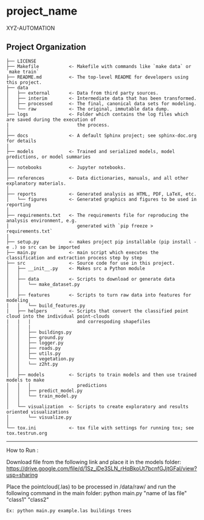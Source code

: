 project_name
==============================

XYZ-AUTOMATION

Project Organization
------------

    ├── LICENSE
    ├── Makefile           <- Makefile with commands like `make data` or `make train`
    ├── README.md          <- The top-level README for developers using this project.
    ├── data
    │   ├── external       <- Data from third party sources.
    │   ├── interim        <- Intermediate data that has been transformed.
    │   ├── processed      <- The final, canonical data sets for modeling.
    │   └── raw            <- The original, immutable data dump.
    ├── logs               <- Folder which contains the log files which are saved during the execution of
    |                         the process.
    │
    ├── docs               <- A default Sphinx project; see sphinx-doc.org for details
    │
    ├── models             <- Trained and serialized models, model predictions, or model summaries
    │
    ├── notebooks          <- Jupyter notebooks.
    │
    ├── references         <- Data dictionaries, manuals, and all other explanatory materials.
    │
    ├── reports            <- Generated analysis as HTML, PDF, LaTeX, etc.
    │   └── figures        <- Generated graphics and figures to be used in reporting
    │
    ├── requirements.txt   <- The requirements file for reproducing the analysis environment, e.g.
    │                         generated with `pip freeze > requirements.txt`
    │
    ├── setup.py           <- makes project pip installable (pip install -e .) so src can be imported
    ├── main.py            <- main script which executes the classification and extraction process step by step
    ├── src                <- Source code for use in this project.
    │   ├── __init__.py    <- Makes src a Python module
    │   │
    │   ├── data           <- Scripts to download or generate data
    │   │   └── make_dataset.py
    │   │
    │   ├── features       <- Scripts to turn raw data into features for modeling
    │   │   └── build_features.py
    |   ├── helpers        <- Scripts that convert the classified point cloud into the individual point-clouds
    |   |   |                 and correspoding shapefiles
    │   │   |
    │   │   ├── buildings.py
    │   │   ├── ground.py
    │   │   ├── logger.py
    │   │   ├── roads.py
    │   │   ├── utils.py
    │   │   └── vegetation.py
    │   │   └── z2ht.py
    │   │
    │   ├── models         <- Scripts to train models and then use trained models to make
    │   │   │                 predictions
    │   │   ├── predict_model.py
    │   │   └── train_model.py
    │   │
    │   └── visualization  <- Scripts to create exploratory and results oriented visualizations
    │       └── visualize.py
    │
    └── tox.ini            <- tox file with settings for running tox; see tox.testrun.org


--------
How to Run :

Download file from the following link and place it in the models folder:
https://drive.google.com/file/d/1Sz_iDe3SLN_rHqBkoUt7bcnfGJjtGFaI/view?usp=sharing

Place the pointcloud(.las) to be processed in /data/raw/ and run the following command in the main folder:
    python main.py "name of las file" "class1" "class2"

    Ex: python main.py example.las buildings trees 
